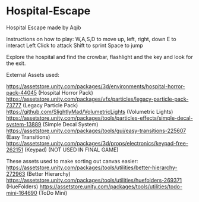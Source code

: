 # Hospital-Escape

Hospital Escape made by Aqib

Instructions on how to play:
W,A,S,D to move up, left, right, down
E to interact
Left Click to attack
Shift to sprint
Space to jump

Explore the hospital and find the crowbar, flashlight and the key and look for the exit.

External Assets used:

https://assetstore.unity.com/packages/3d/environments/hospital-horror-pack-44045 (Hospital Horror Pack)
https://assetstore.unity.com/packages/vfx/particles/legacy-particle-pack-73777 (Legacy Particle Pack)
https://github.com/SlightlyMad/VolumetricLights (Volumetric Lights)
https://assetstore.unity.com/packages/tools/particles-effects/simple-decal-system-13889 (Simple Decal System)
https://assetstore.unity.com/packages/tools/gui/easy-transitions-225607 (Easy Transitions)
https://assetstore.unity.com/packages/3d/props/electronics/keypad-free-262151 (Keypad) (NOT USED IN FINAL GAME)

These assets used to make sorting out canvas easier:
https://assetstore.unity.com/packages/tools/utilities/better-hierarchy-272963 (Better Hierarchy)
https://assetstore.unity.com/packages/tools/utilities/huefolders-269371 (HueFolders)
https://assetstore.unity.com/packages/tools/utilities/todo-mini-164690 (ToDo Mini)
